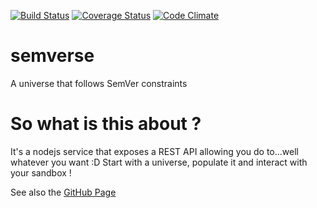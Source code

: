 [![Build Status](https://travis-ci.org/StephaneTrebel/semverse.svg?branch=master)](https://travis-ci.org/StephaneTrebel/semverse)
[![Coverage Status](https://coveralls.io/repos/github/StephaneTrebel/semverse/badge.svg?branch=master)](https://coveralls.io/github/StephaneTrebel/semverse?branch=master)
[![Code Climate](https://codeclimate.com/github/StephaneTrebel/semverse/badges/gpa.svg)](https://codeclimate.com/github/StephaneTrebel/semverse)

# semverse
A universe that follows SemVer constraints
# So what is this about ?
It's a nodejs service that exposes a REST API allowing you do to...well whatever you want :D
Start with a universe, populate it and interact with your sandbox !

See also the [GitHub Page](http://stephanetrebel.github.io/semverse)
